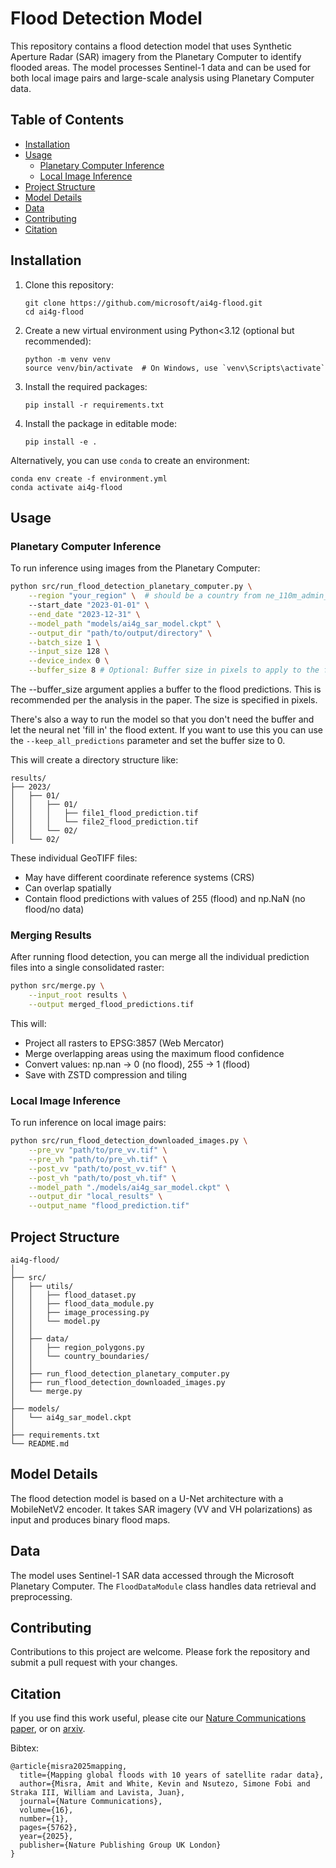 # Flood Detection Model

This repository contains a flood detection model that uses Synthetic Aperture Radar (SAR) imagery from the Planetary Computer to identify flooded areas. The model processes Sentinel-1 data and can be used for both local image pairs and large-scale analysis using Planetary Computer data.

## Table of Contents
- [Installation](#installation)
- [Usage](#usage)
  - [Planetary Computer Inference](#planetary-computer-inference)
  - [Local Image Inference](#local-image-inference)
- [Project Structure](#project-structure)
- [Model Details](#model-details)
- [Data](#data)
- [Contributing](#contributing)
- [Citation](#citation)

## Installation

1. Clone this repository:
   ```
   git clone https://github.com/microsoft/ai4g-flood.git
   cd ai4g-flood
   ```

2. Create a new virtual environment using Python<3.12 (optional but recommended):
   ```
   python -m venv venv
   source venv/bin/activate  # On Windows, use `venv\Scripts\activate`
   ```

3. Install the required packages:
   ```
   pip install -r requirements.txt
   ```

4. Install the package in editable mode:
   ```
   pip install -e .
   ```


Alternatively, you can use `conda` to create an environment:
```
conda env create -f environment.yml
conda activate ai4g-flood
```


## Usage

### Planetary Computer Inference

To run inference using images from the Planetary Computer:

```bash
python src/run_flood_detection_planetary_computer.py \
    --region "your_region" \  # should be a country from ne_110m_admin_0_countries.shp, see src/data/country_boundaries
    --start_date "2023-01-01" \
    --end_date "2023-12-31" \
    --model_path "models/ai4g_sar_model.ckpt" \
    --output_dir "path/to/output/directory" \
    --batch_size 1 \
    --input_size 128 \
    --device_index 0 \
    --buffer_size 8 # Optional: Buffer size in pixels to apply to the flood prediction.
```
The --buffer_size argument applies a buffer to the flood predictions. This is recommended per the analysis in the paper. The size is specified in pixels.

There's also a way to run the model so that you don't need the buffer and let the neural net 'fill in' the flood extent. If you want to use this you can use the `--keep_all_predictions` parameter and set the buffer size to 0.

This will create a directory structure like:
```
results/
├── 2023/
│   ├── 01/
│   │   ├── 01/
│   │   │   ├── file1_flood_prediction.tif
│   │   │   └── file2_flood_prediction.tif
│   │   └── 02/
│   └── 02/
```

These individual GeoTIFF files:
- May have different coordinate reference systems (CRS)
- Can overlap spatially
- Contain flood predictions with values of 255 (flood) and np.NaN (no flood/no data)

### Merging Results

After running flood detection, you can merge all the individual prediction files into a single consolidated raster:

```bash
python src/merge.py \
    --input_root results \
    --output merged_flood_predictions.tif
```

This will:
- Project all rasters to EPSG:3857 (Web Mercator)
- Merge overlapping areas using the maximum flood confidence
- Convert values: np.nan → 0 (no flood), 255 → 1 (flood)
- Save with ZSTD compression and tiling

### Local Image Inference

To run inference on local image pairs:

```bash
python src/run_flood_detection_downloaded_images.py \
    --pre_vv "path/to/pre_vv.tif" \
    --pre_vh "path/to/pre_vh.tif" \
    --post_vv "path/to/post_vv.tif" \
    --post_vh "path/to/post_vh.tif" \
    --model_path "./models/ai4g_sar_model.ckpt" \
    --output_dir "local_results" \
    --output_name "flood_prediction.tif"
```


## Project Structure

```
ai4g-flood/
│
├── src/
│   ├── utils/
│   │   ├── flood_dataset.py
│   │   ├── flood_data_module.py
│   │   ├── image_processing.py
│   │   └── model.py
│   │
│   ├── data/
│   │   ├── region_polygons.py
│   │   └── country_boundaries/
│   │
│   ├── run_flood_detection_planetary_computer.py
│   ├── run_flood_detection_downloaded_images.py
│   └── merge.py
│
├── models/
│   └── ai4g_sar_model.ckpt
│
├── requirements.txt
└── README.md
```

## Model Details

The flood detection model is based on a U-Net architecture with a MobileNetV2 encoder. It takes SAR imagery (VV and VH polarizations) as input and produces binary flood maps.

## Data

The model uses Sentinel-1 SAR data accessed through the Microsoft Planetary Computer. The `FloodDataModule` class handles data retrieval and preprocessing.

## Contributing

Contributions to this project are welcome. Please fork the repository and submit a pull request with your changes.

## Citation

If you use find this work useful, please cite our [Nature Communications paper](https://www.nature.com/articles/s41467-025-60973-1), or on [arxiv](https://arxiv.org/abs/2411.01411).

Bibtex:
```
@article{misra2025mapping,
  title={Mapping global floods with 10 years of satellite radar data},
  author={Misra, Amit and White, Kevin and Nsutezo, Simone Fobi and Straka III, William and Lavista, Juan},
  journal={Nature Communications},
  volume={16},
  number={1},
  pages={5762},
  year={2025},
  publisher={Nature Publishing Group UK London}
}
```
